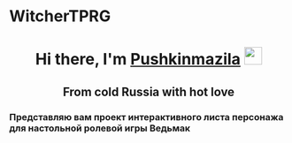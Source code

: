 # WitcherTPRG

<h1 align="center">Hi there, I'm <a href="https://github.com/Pushkinmazila/" target="_blank">Pushkinmazila</a> 
<img src="https://github.com/blackcater/blackcater/raw/main/images/Hi.gif" height="32"/></h1>
<h2 align="center">From cold Russia with hot love</h2>
<h3>Представляю вам проект интерактивного листа персонажа для настольной ролевой игры Ведьмак</h3>
